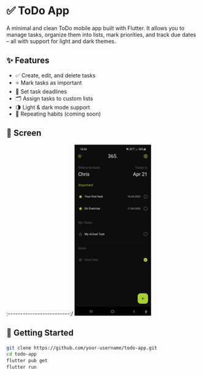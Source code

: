 # ✅ ToDo App

A minimal and clean ToDo mobile app built with Flutter. It allows you to manage tasks, organize them into lists, mark priorities, and track due dates – all with support for light and dark themes.

## ✨ Features

- ✅ Create, edit, and delete tasks
- ⭐ Mark tasks as important
- 📅 Set task deadlines
- 🗂 Assign tasks to custom lists
- 🌗 Light & dark mode support
- 🔁 Repeating habits (coming soon)

## 📸 Screen

:-------------------------:/
<img src="screenshots/screen1.jpg" width="200">

## 🚀 Getting Started

```bash
git clone https://github.com/your-username/todo-app.git
cd todo-app
flutter pub get
flutter run
